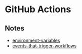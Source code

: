 # GitHub Actions

## Notes

- [environment-variables](https://docs.github.com/en/actions/learn-github-actions/environment-variables)
- [events-that-trigger-workflows](https://docs.github.com/en/actions/using-workflows/events-that-trigger-workflows)
